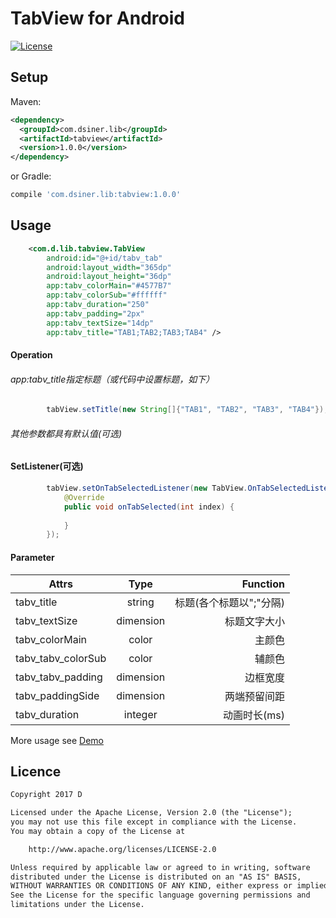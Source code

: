 # TabView for Android

[![License](https://img.shields.io/badge/license-Apache%202-green.svg)](https://www.apache.org/licenses/LICENSE-2.0)

## Setup
Maven:
```xml
<dependency>
  <groupId>com.dsiner.lib</groupId>
  <artifactId>tabview</artifactId>
  <version>1.0.0</version>
</dependency>
```
or Gradle:
```groovy
compile 'com.dsiner.lib:tabview:1.0.0'
```


## Usage
```xml
    <com.d.lib.tabview.TabView
        android:id="@+id/tabv_tab"
        android:layout_width="365dp"
        android:layout_height="36dp"
        app:tabv_colorMain="#4577B7"
        app:tabv_colorSub="#ffffff"
        app:tabv_duration="250"
        app:tabv_padding="2px"
        app:tabv_textSize="14dp"
        app:tabv_title="TAB1;TAB2;TAB3;TAB4" />
```

#### Operation
###### app:tabv_title指定标题（或代码中设置标题，如下）
```java
        tabView.setTitle(new String[]{"TAB1", "TAB2", "TAB3", "TAB4"});
```
###### 其他参数都具有默认值(可选)

#### SetListener(可选)
```java
        tabView.setOnTabSelectedListener(new TabView.OnTabSelectedListener() {
            @Override
            public void onTabSelected(int index) {
                
            }
        });
```

#### Parameter
| Attrs        | Type           | Function  |
| ------------- |:-------------:| -----:|
| tabv_title      | string | 标题(各个标题以";"分隔) |
| tabv_textSize      | dimension      |   标题文字大小 |
| tabv_colorMain | color      |    主颜色 |
| tabv_tabv_colorSub | color      |    辅颜色 |
| tabv_tabv_padding | dimension      |    边框宽度 |
| tabv_paddingSide | dimension      |    两端预留间距 |
| tabv_duration | integer      |    动画时长(ms) |

More usage see [Demo](app/src/main/java/com/d/slidelayout/MainActivity.java)


## Licence

```txt
Copyright 2017 D

Licensed under the Apache License, Version 2.0 (the "License");
you may not use this file except in compliance with the License.
You may obtain a copy of the License at

    http://www.apache.org/licenses/LICENSE-2.0

Unless required by applicable law or agreed to in writing, software
distributed under the License is distributed on an "AS IS" BASIS,
WITHOUT WARRANTIES OR CONDITIONS OF ANY KIND, either express or implied.
See the License for the specific language governing permissions and
limitations under the License.
```
